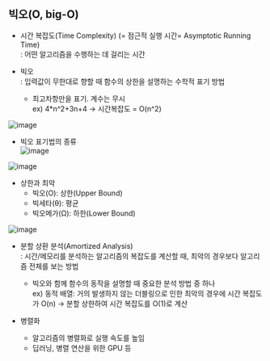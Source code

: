 ## 빅오(O, big-O)
  
* 시간 복잡도(Time Complexity) (= 점근적 실행 시간= Asymptotic Running Time)  
  : 어떤 알고리즘을 수행하는 데 걸리는 시간  

* 빅오  
: 입력값이 무한대로 향할 때 함수의 상한을 설명하는 수학적 표기 방법  
    - 최고차항만을 표기. 계수는 무시  
    ex) 4*n^2+3n+4 -> 시간복잡도 = O(n^2) 

![image](https://user-images.githubusercontent.com/104348646/182528069-7eba3982-2ef1-4b6b-8f1a-e95399cb6cd6.png)

* 빅오 표기법의 종류  
![image](https://user-images.githubusercontent.com/104348646/182528913-355872e7-6e1d-4733-8e78-8ba5169c2b99.png)

![image](https://user-images.githubusercontent.com/104348646/182528153-c2c0c307-3ec0-4f75-8e08-f4bd7e9e3be2.png)

* 상한과 최악
  - 빅오(O): 상한(Upper Bound)
  - 빅세타(θ): 평균
  - 빅오메가(Ω): 하한(Lower Bound)

![image](https://user-images.githubusercontent.com/104348646/182528175-f08308d4-0afd-4bb5-8ab9-e80c2170bf18.png)

* 분할 상환 분석(Amortized Analysis)  
  : 시간/메모리를 분석하는 알고리즘의 복잡도를 계산할 때, 최악의 경우보다 알고리즘 전체를 보는 방법
    - 빅오와 함께 함수의 동작을 설명할 때 중요한 분석 방법 중 하나  
    ex) 동적 배열: 거의 발생하지 않는 더블링으로 인한 최악의 경우에 시간 복잡도가 O(n) -> 분할 상한하여 시간 복잡도를 O(1)로 계산

* 병렬화
    - 알고리즘의 병렬화로 실행 속도를 높임
    - 딥러닝, 병렬 연산을 위한 GPU 등
